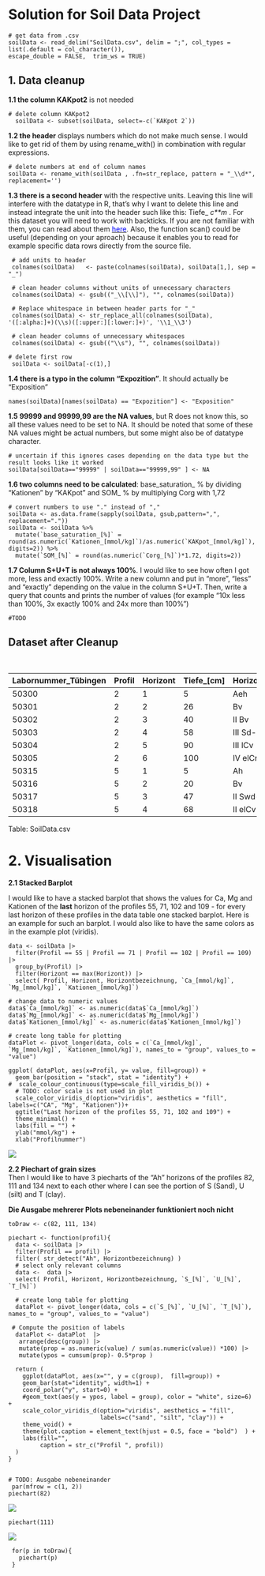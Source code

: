 # Solution for Soil Data Project

    # get data from .csv
    soilData <- read_delim("SoilData.csv", delim = ";", col_types = list(.default = col_character()),
    escape_double = FALSE,  trim_ws = TRUE)

## 1. Data cleanup

**1.1 the column KAKpot2** is not needed

    # delete column KAKpot2
      soilData <- subset(soilData, select=-c(`KAKpot 2`))

**1.2 the header** displays numbers which do not make much sense. I
would like to get rid of them by using rename\_with() in combination
with regular expressions.

    # delete numbers at end of column names
    soilData <- rename_with(soilData , .fn=str_replace, pattern = "_\\d*", replacement='')

**1.3 there is a second header** with the respective units. Leaving this
line will interfere with the datatype in R, that’s why I want to delete
this line and instead integrate the unit into the header such like this:
Tiefe\_
*c**m*
. For this dataset you will need to work with backticks. If you are not
familiar with them, you can read about them
[<span style="color:blue">here</span>](https://jhudatascience.org/intro_to_r/resources/quotes_vs_backticks.html).
Also, the function scan() could be useful (depending on your aproach)
because it enables you to read for example specific data rows directly
from the source file.

     # add units to header 
     colnames(soilData)   <- paste(colnames(soilData), soilData[1,], sep = "_")

     # clean header columns without units of unnecessary characters
     colnames(soilData) <- gsub(("_\\[\\]"), "", colnames(soilData))
     
     # Replace whitespace in between header parts for "_"
     colnames(soilData) <- str_replace_all(colnames(soilData), '([:alpha:]+)(\\s)([:upper:][:lower:]+)', '\\1_\\3')
     
     # clean header columns of unnecessary whitespaces
     colnames(soilData) <- gsub(("\\s"), "", colnames(soilData))

    # delete first row
     soilData <- soilData[-c(1),]

**1.4 there is a typo in the column “Expozition”**. It should actually
be “Exposition”

    names(soilData)[names(soilData) == "Expozition"] <- "Exposition"

**1.5 99999 and 99999,99 are the NA values**, but R does not know this,
so all these values need to be set to NA. It should be noted that some
of these NA values might be actual numbers, but some might also be of
datatype character.

    # uncertain if this ignores cases depending on the data type but the result looks like it worked
    soilData[soilData=="99999" | soilData=="99999,99" ] <- NA

**1.6 two columns need to be calculated**: base\_saturation\_
%
by dividing “Kationen” by “KAKpot” and SOM\_
%
by multiplying Corg with 1,72

    # convert numbers to use "." instead of ","
    soilData <- as.data.frame(sapply(soilData, gsub,pattern=",", replacement="."))
    soilData <- soilData %>%
      mutate(`base_saturation_[%]` = round(as.numeric(`Kationen_[mmol/kg]`)/as.numeric(`KAKpot_[mmol/kg]`), digits=2)) %>%
      mutate(`SOM_[%]` = round(as.numeric(`Corg_[%]`)*1.72, digits=2))

**1.7 Column S+U+T is not always 100%**. I would like to see how often I
got more, less and exactly 100%. Write a new column and put in “more”,
“less” and “exactly” depending on the value in the column S+U+T. Then,
write a query that counts and prints the number of values (for example
“10x less than 100%, 3x exactly 100% and 24x more than 100%”)

    #TODO

## Dataset after Cleanup

<table>
<caption>Table: SoilData.csv</caption>
<colgroup>
<col style="width: 6%" />
<col style="width: 2%" />
<col style="width: 2%" />
<col style="width: 3%" />
<col style="width: 5%" />
<col style="width: 2%" />
<col style="width: 2%" />
<col style="width: 3%" />
<col style="width: 3%" />
<col style="width: 2%" />
<col style="width: 2%" />
<col style="width: 3%" />
<col style="width: 3%" />
<col style="width: 3%" />
<col style="width: 3%" />
<col style="width: 5%" />
<col style="width: 5%" />
<col style="width: 2%" />
<col style="width: 2%" />
<col style="width: 2%" />
<col style="width: 1%" />
<col style="width: 2%" />
<col style="width: 2%" />
<col style="width: 2%" />
<col style="width: 1%" />
<col style="width: 2%" />
<col style="width: 2%" />
<col style="width: 1%" />
<col style="width: 2%" />
<col style="width: 2%" />
<col style="width: 5%" />
<col style="width: 2%" />
</colgroup>
<thead>
<tr class="header">
<th style="text-align: left;">Labornummer_Tübingen</th>
<th style="text-align: left;">Profil</th>
<th style="text-align: left;">Horizont</th>
<th style="text-align: left;">Tiefe_[cm]</th>
<th style="text-align: left;">Horizontbezeichnung</th>
<th style="text-align: left;">East</th>
<th style="text-align: left;">North</th>
<th style="text-align: left;">Neigung_[%]</th>
<th style="text-align: left;">Exposition</th>
<th style="text-align: left;">Corg_[%]</th>
<th style="text-align: left;">CaCO3_[%]</th>
<th style="text-align: left;">Ca_[mmol/kg]</th>
<th style="text-align: left;">Mg_[mmol/kg]</th>
<th style="text-align: left;">K_[mmol/kg]</th>
<th style="text-align: left;">Na_[mmol/kg]</th>
<th style="text-align: left;">Kationen_[mmol/kg]</th>
<th style="text-align: left;">KAKpot_[mmol/kg]</th>
<th style="text-align: left;">gS_[%]</th>
<th style="text-align: left;">mS_[%]</th>
<th style="text-align: left;">fS_[%]</th>
<th style="text-align: left;">S_[%]</th>
<th style="text-align: left;">gU_[%]</th>
<th style="text-align: left;">mU_[%]</th>
<th style="text-align: left;">fU_[%]</th>
<th style="text-align: left;">U_[%]</th>
<th style="text-align: left;">gT_[%]</th>
<th style="text-align: left;">mT+fT_[%]</th>
<th style="text-align: left;">T_[%]</th>
<th style="text-align: left;">S+U+T_[%]</th>
<th style="text-align: left;">Bodenart</th>
<th style="text-align: right;">base_saturation_[%]</th>
<th style="text-align: right;">SOM_[%]</th>
</tr>
</thead>
<tbody>
<tr class="odd">
<td style="text-align: left;">50300</td>
<td style="text-align: left;">2</td>
<td style="text-align: left;">1</td>
<td style="text-align: left;">5</td>
<td style="text-align: left;">Aeh</td>
<td style="text-align: left;">498818</td>
<td style="text-align: left;">5380428</td>
<td style="text-align: left;">0</td>
<td style="text-align: left;">NA</td>
<td style="text-align: left;">3.99</td>
<td style="text-align: left;">0</td>
<td style="text-align: left;">20.56</td>
<td style="text-align: left;">3.79</td>
<td style="text-align: left;">1.12</td>
<td style="text-align: left;">0.50</td>
<td style="text-align: left;">25.46</td>
<td style="text-align: left;">110.85</td>
<td style="text-align: left;">40.86</td>
<td style="text-align: left;">27.71</td>
<td style="text-align: left;">10.97</td>
<td style="text-align: left;">79.50</td>
<td style="text-align: left;">3.40</td>
<td style="text-align: left;">5.60</td>
<td style="text-align: left;">4.00</td>
<td style="text-align: left;">13.00</td>
<td style="text-align: left;">3.60</td>
<td style="text-align: left;">3.70</td>
<td style="text-align: left;">7.30</td>
<td style="text-align: left;">99.80</td>
<td style="text-align: left;">Sl2</td>
<td style="text-align: right;">0.23</td>
<td style="text-align: right;">6.86</td>
</tr>
<tr class="even">
<td style="text-align: left;">50301</td>
<td style="text-align: left;">2</td>
<td style="text-align: left;">2</td>
<td style="text-align: left;">26</td>
<td style="text-align: left;">Bv</td>
<td style="text-align: left;">498818</td>
<td style="text-align: left;">5380428</td>
<td style="text-align: left;">0</td>
<td style="text-align: left;">NA</td>
<td style="text-align: left;">0.13</td>
<td style="text-align: left;">0</td>
<td style="text-align: left;">0.05</td>
<td style="text-align: left;">0.41</td>
<td style="text-align: left;">0.25</td>
<td style="text-align: left;">0.50</td>
<td style="text-align: left;">0.50</td>
<td style="text-align: left;">33.14</td>
<td style="text-align: left;">57.34</td>
<td style="text-align: left;">19.04</td>
<td style="text-align: left;">6.72</td>
<td style="text-align: left;">83.10</td>
<td style="text-align: left;">2.50</td>
<td style="text-align: left;">3.50</td>
<td style="text-align: left;">3.30</td>
<td style="text-align: left;">9.30</td>
<td style="text-align: left;">3.40</td>
<td style="text-align: left;">4.10</td>
<td style="text-align: left;">7.50</td>
<td style="text-align: left;">99.90</td>
<td style="text-align: left;">St2</td>
<td style="text-align: right;">0.02</td>
<td style="text-align: right;">0.22</td>
</tr>
<tr class="odd">
<td style="text-align: left;">50302</td>
<td style="text-align: left;">2</td>
<td style="text-align: left;">3</td>
<td style="text-align: left;">40</td>
<td style="text-align: left;">II Bv</td>
<td style="text-align: left;">498818</td>
<td style="text-align: left;">5380428</td>
<td style="text-align: left;">0</td>
<td style="text-align: left;">NA</td>
<td style="text-align: left;">0.70</td>
<td style="text-align: left;">0</td>
<td style="text-align: left;">0.05</td>
<td style="text-align: left;">0.10</td>
<td style="text-align: left;">0.25</td>
<td style="text-align: left;">0.50</td>
<td style="text-align: left;">0.50</td>
<td style="text-align: left;">49.16</td>
<td style="text-align: left;">33.65</td>
<td style="text-align: left;">30.71</td>
<td style="text-align: left;">10.37</td>
<td style="text-align: left;">74.72</td>
<td style="text-align: left;">3.70</td>
<td style="text-align: left;">6.10</td>
<td style="text-align: left;">5.30</td>
<td style="text-align: left;">15.10</td>
<td style="text-align: left;">4.30</td>
<td style="text-align: left;">5.70</td>
<td style="text-align: left;">10.00</td>
<td style="text-align: left;">99.82</td>
<td style="text-align: left;">Sl3</td>
<td style="text-align: right;">0.01</td>
<td style="text-align: right;">1.20</td>
</tr>
<tr class="even">
<td style="text-align: left;">50303</td>
<td style="text-align: left;">2</td>
<td style="text-align: left;">4</td>
<td style="text-align: left;">58</td>
<td style="text-align: left;">III Sd-P-lCv</td>
<td style="text-align: left;">498818</td>
<td style="text-align: left;">5380428</td>
<td style="text-align: left;">0</td>
<td style="text-align: left;">NA</td>
<td style="text-align: left;">0.14</td>
<td style="text-align: left;">0</td>
<td style="text-align: left;">58.55</td>
<td style="text-align: left;">40.37</td>
<td style="text-align: left;">2.14</td>
<td style="text-align: left;">0.50</td>
<td style="text-align: left;">101.07</td>
<td style="text-align: left;">143.74</td>
<td style="text-align: left;">21.17</td>
<td style="text-align: left;">23.79</td>
<td style="text-align: left;">9.44</td>
<td style="text-align: left;">54.40</td>
<td style="text-align: left;">1.50</td>
<td style="text-align: left;">2.20</td>
<td style="text-align: left;">2.50</td>
<td style="text-align: left;">6.20</td>
<td style="text-align: left;">4.20</td>
<td style="text-align: left;">35.10</td>
<td style="text-align: left;">39.30</td>
<td style="text-align: left;">99.90</td>
<td style="text-align: left;">Ts3</td>
<td style="text-align: right;">0.70</td>
<td style="text-align: right;">0.24</td>
</tr>
<tr class="odd">
<td style="text-align: left;">50304</td>
<td style="text-align: left;">2</td>
<td style="text-align: left;">5</td>
<td style="text-align: left;">90</td>
<td style="text-align: left;">III lCv</td>
<td style="text-align: left;">498818</td>
<td style="text-align: left;">5380428</td>
<td style="text-align: left;">0</td>
<td style="text-align: left;">NA</td>
<td style="text-align: left;">0.12</td>
<td style="text-align: left;">0</td>
<td style="text-align: left;">122.43</td>
<td style="text-align: left;">75</td>
<td style="text-align: left;">0.25</td>
<td style="text-align: left;">0.50</td>
<td style="text-align: left;">197.43</td>
<td style="text-align: left;">212.45</td>
<td style="text-align: left;">8</td>
<td style="text-align: left;">7.28</td>
<td style="text-align: left;">10.78</td>
<td style="text-align: left;">26.06</td>
<td style="text-align: left;">3.90</td>
<td style="text-align: left;">9.30</td>
<td style="text-align: left;">14.70</td>
<td style="text-align: left;">27.90</td>
<td style="text-align: left;">14.20</td>
<td style="text-align: left;">31.80</td>
<td style="text-align: left;">46.00</td>
<td style="text-align: left;">99.96</td>
<td style="text-align: left;">Tl</td>
<td style="text-align: right;">0.93</td>
<td style="text-align: right;">0.21</td>
</tr>
<tr class="even">
<td style="text-align: left;">50305</td>
<td style="text-align: left;">2</td>
<td style="text-align: left;">6</td>
<td style="text-align: left;">100</td>
<td style="text-align: left;">IV elCn</td>
<td style="text-align: left;">498818</td>
<td style="text-align: left;">5380428</td>
<td style="text-align: left;">0</td>
<td style="text-align: left;">NA</td>
<td style="text-align: left;">0.04</td>
<td style="text-align: left;">0.81</td>
<td style="text-align: left;">143.19</td>
<td style="text-align: left;">77.98</td>
<td style="text-align: left;">0.25</td>
<td style="text-align: left;">0.50</td>
<td style="text-align: left;">221.17</td>
<td style="text-align: left;">221.25</td>
<td style="text-align: left;">5.90</td>
<td style="text-align: left;">3.40</td>
<td style="text-align: left;">5.70</td>
<td style="text-align: left;">15.00</td>
<td style="text-align: left;">3.50</td>
<td style="text-align: left;">13.60</td>
<td style="text-align: left;">19.60</td>
<td style="text-align: left;">36.70</td>
<td style="text-align: left;">17.20</td>
<td style="text-align: left;">30.40</td>
<td style="text-align: left;">47.60</td>
<td style="text-align: left;">99.30</td>
<td style="text-align: left;">Tu2</td>
<td style="text-align: right;">1.00</td>
<td style="text-align: right;">0.07</td>
</tr>
<tr class="odd">
<td style="text-align: left;">50315</td>
<td style="text-align: left;">5</td>
<td style="text-align: left;">1</td>
<td style="text-align: left;">5</td>
<td style="text-align: left;">Ah</td>
<td style="text-align: left;">498795</td>
<td style="text-align: left;">5380779</td>
<td style="text-align: left;">1</td>
<td style="text-align: left;">E</td>
<td style="text-align: left;">4.69</td>
<td style="text-align: left;">0</td>
<td style="text-align: left;">9.59</td>
<td style="text-align: left;">2.49</td>
<td style="text-align: left;">0.64</td>
<td style="text-align: left;">0.50</td>
<td style="text-align: left;">12.71</td>
<td style="text-align: left;">152.26</td>
<td style="text-align: left;">16.61</td>
<td style="text-align: left;">32.35</td>
<td style="text-align: left;">13.49</td>
<td style="text-align: left;">62.50</td>
<td style="text-align: left;">5.10</td>
<td style="text-align: left;">6.10</td>
<td style="text-align: left;">6.70</td>
<td style="text-align: left;">17.90</td>
<td style="text-align: left;">6.60</td>
<td style="text-align: left;">13.20</td>
<td style="text-align: left;">19.80</td>
<td style="text-align: left;">100.20</td>
<td style="text-align: left;">Ls4</td>
<td style="text-align: right;">0.08</td>
<td style="text-align: right;">8.07</td>
</tr>
<tr class="even">
<td style="text-align: left;">50316</td>
<td style="text-align: left;">5</td>
<td style="text-align: left;">2</td>
<td style="text-align: left;">20</td>
<td style="text-align: left;">Bv</td>
<td style="text-align: left;">498795</td>
<td style="text-align: left;">5380779</td>
<td style="text-align: left;">1</td>
<td style="text-align: left;">E</td>
<td style="text-align: left;">0.91</td>
<td style="text-align: left;">0</td>
<td style="text-align: left;">7.09</td>
<td style="text-align: left;">2.55</td>
<td style="text-align: left;">0.25</td>
<td style="text-align: left;">0.50</td>
<td style="text-align: left;">9.64</td>
<td style="text-align: left;">86.33</td>
<td style="text-align: left;">18.78</td>
<td style="text-align: left;">26.12</td>
<td style="text-align: left;">12.39</td>
<td style="text-align: left;">57.30</td>
<td style="text-align: left;">4.50</td>
<td style="text-align: left;">6.20</td>
<td style="text-align: left;">8</td>
<td style="text-align: left;">18.70</td>
<td style="text-align: left;">7.80</td>
<td style="text-align: left;">16.40</td>
<td style="text-align: left;">24.20</td>
<td style="text-align: left;">100.20</td>
<td style="text-align: left;">Ls4</td>
<td style="text-align: right;">0.11</td>
<td style="text-align: right;">1.57</td>
</tr>
<tr class="odd">
<td style="text-align: left;">50317</td>
<td style="text-align: left;">5</td>
<td style="text-align: left;">3</td>
<td style="text-align: left;">47</td>
<td style="text-align: left;">II Swd-P-Bv</td>
<td style="text-align: left;">498795</td>
<td style="text-align: left;">5380779</td>
<td style="text-align: left;">1</td>
<td style="text-align: left;">E</td>
<td style="text-align: left;">0.44</td>
<td style="text-align: left;">0</td>
<td style="text-align: left;">128.22</td>
<td style="text-align: left;">27.04</td>
<td style="text-align: left;">0.25</td>
<td style="text-align: left;">0.50</td>
<td style="text-align: left;">155.26</td>
<td style="text-align: left;">207.79</td>
<td style="text-align: left;">2.41</td>
<td style="text-align: left;">26.98</td>
<td style="text-align: left;">4.74</td>
<td style="text-align: left;">34.13</td>
<td style="text-align: left;">1.70</td>
<td style="text-align: left;">2.50</td>
<td style="text-align: left;">4.30</td>
<td style="text-align: left;">8.50</td>
<td style="text-align: left;">8.10</td>
<td style="text-align: left;">49.10</td>
<td style="text-align: left;">57.20</td>
<td style="text-align: left;">99.83</td>
<td style="text-align: left;">Ts2</td>
<td style="text-align: right;">0.75</td>
<td style="text-align: right;">0.76</td>
</tr>
<tr class="even">
<td style="text-align: left;">50318</td>
<td style="text-align: left;">5</td>
<td style="text-align: left;">4</td>
<td style="text-align: left;">68</td>
<td style="text-align: left;">II elCv</td>
<td style="text-align: left;">498795</td>
<td style="text-align: left;">5380779</td>
<td style="text-align: left;">1</td>
<td style="text-align: left;">E</td>
<td style="text-align: left;">0.19</td>
<td style="text-align: left;">15.49</td>
<td style="text-align: left;">110.27</td>
<td style="text-align: left;">17.20</td>
<td style="text-align: left;">0.25</td>
<td style="text-align: left;">0.50</td>
<td style="text-align: left;">128.21</td>
<td style="text-align: left;">127.47</td>
<td style="text-align: left;">7.72</td>
<td style="text-align: left;">25.86</td>
<td style="text-align: left;">10.98</td>
<td style="text-align: left;">44.56</td>
<td style="text-align: left;">4.80</td>
<td style="text-align: left;">7.00</td>
<td style="text-align: left;">8.00</td>
<td style="text-align: left;">19.80</td>
<td style="text-align: left;">8.70</td>
<td style="text-align: left;">26.80</td>
<td style="text-align: left;">35.50</td>
<td style="text-align: left;">99.86</td>
<td style="text-align: left;">Lts</td>
<td style="text-align: right;">1.01</td>
<td style="text-align: right;">0.33</td>
</tr>
</tbody>
</table>

Table: SoilData.csv

# 2. Visualisation

**2.1 Stacked Barplot**

I would like to have a stacked barplot that shows the values for Ca, Mg
and Kationen of the **last** horizon of the profiles 55, 71, 102 and
109 - for every last horizon of these profiles in the data table one
stacked barplot. Here is an example for such an barplot. I would also
like to have the same colors as in the example plot (viridis).

    data <- soilData |> 
      filter(Profil == 55 | Profil == 71 | Profil == 102 | Profil == 109) |> 
      group_by(Profil) |> 
      filter(Horizont == max(Horizont)) |> 
      select( Profil, Horizont, Horizontbezeichnung, `Ca_[mmol/kg]`, `Mg_[mmol/kg]`, `Kationen_[mmol/kg]`)

    # change data to numeric values
    data$`Ca_[mmol/kg]` <- as.numeric(data$`Ca_[mmol/kg]`)
    data$`Mg_[mmol/kg]` <- as.numeric(data$`Mg_[mmol/kg]`)
    data$`Kationen_[mmol/kg]` <- as.numeric(data$`Kationen_[mmol/kg]`)

    # create long table for plotting
    dataPlot <- pivot_longer(data, cols = c(`Ca_[mmol/kg]`, `Mg_[mmol/kg]`, `Kationen_[mmol/kg]`), names_to = "group", values_to = "value")

    ggplot( dataPlot, aes(x=Profil, y= value, fill=group)) + 
      geom_bar(position = "stack", stat = "identity") +
    #  scale_colour_continuous(type=scale_fill_viridis_b()) +
      # TODO: color scale is not used in plot
      scale_color_viridis_d(option="viridis", aesthetics = "fill", labels=c("CA", "Mg", "Kationen"))+
      ggtitle("Last horizon of the profiles 55, 71, 102 and 109") +
      theme_minimal() +
      labs(fill = "") +
      ylab("mmol/kg") +
      xlab("Profilnummer")

![](johannaroever_files/figure-markdown_strict/unnamed-chunk-10-1.png)

**2.2 Piechart of grain sizes**  
Then I would like to have 3 piecharts of the “Ah” horizons of the
profiles 82, 111 and 134 next to each other where I can see the portion
of S (Sand), U (silt) and T (clay).

**Die Ausgabe mehrerer Plots nebeneinander funktioniert noch nicht**

    toDraw <- c(82, 111, 134)

    piechart <- function(profil){
      data <- soilData |> 
      filter(Profil == profil) |> 
      filter( str_detect("Ah", Horizontbezeichnung) )
      # select only relevant columns
      data <-  data |> 
      select( Profil, Horizont, Horizontbezeichnung, `S_[%]`, `U_[%]`, `T_[%]`)

      # create long table for plotting
      dataPlot <- pivot_longer(data, cols = c(`S_[%]`, `U_[%]`, `T_[%]`), names_to = "group", values_to = "value")

     # Compute the position of labels
      dataPlot <- dataPlot  |>  
       arrange(desc(group)) |> 
       mutate(prop = as.numeric(value) / sum(as.numeric(value)) *100) |> 
       mutate(ypos = cumsum(prop)- 0.5*prop )

      return (
        ggplot(dataPlot, aes(x="", y = c(group),  fill=group)) +
        geom_bar(stat="identity", width=1) +
        coord_polar("y", start=0) +
        #geom_text(aes(y = ypos, label = group), color = "white", size=6) +
        scale_color_viridis_d(option="viridis", aesthetics = "fill",
                              labels=c("sand", "silt", "clay")) +
        theme_void() +
        theme(plot.caption = element_text(hjust = 0.5, face = "bold")  ) +
        labs(fill="", 
             caption = str_c("Profil ", profil))
      )
    }


    # TODO: Ausgabe nebeneinander
     par(mfrow = c(1, 2))
    piechart(82)

![](johannaroever_files/figure-markdown_strict/unnamed-chunk-11-1.png)

    piechart(111)

![](johannaroever_files/figure-markdown_strict/unnamed-chunk-11-2.png)

     for(p in toDraw){
       piechart(p)
     }

